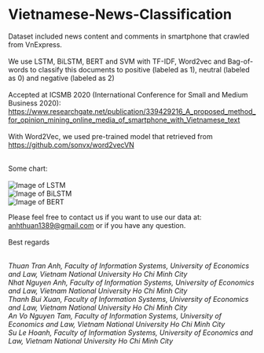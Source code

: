 # Vietnamese-News-Classification

Dataset included news content and comments in smartphone that crawled from VnExpress.<br/><br/>
We use LSTM, BiLSTM, BERT and SVM with TF-IDF, Word2vec and Bag-of-words to classify this documents to positive (labeled as 1), neutral  (labeled as 0) and negative (labeled as 2) <br/><br/>
Accepted at ICSMB 2020 (International Conference for Small and Medium Business 2020): https://www.researchgate.net/publication/339429216_A_proposed_method_for_opinion_mining_online_media_of_smartphone_with_Vietnamese_text<br/><br/>
With Word2Vec, we used pre-trained model that retrieved from https://github.com/sonvx/word2vecVN <br/><br/>

Some chart:<br/><br/>
![Image of LSTM](https://raw.githubusercontent.com/anhthuan1999/Vietnamese-News-Classification/master/images/lstm.png) <br/>
![Image of BiLSTM](https://raw.githubusercontent.com/anhthuan1999/Vietnamese-News-Classification/master/images/bilstm.png)<br/>
![Image of BERT](https://raw.githubusercontent.com/anhthuan1999/Vietnamese-News-Classification/master/images/bert.png) <br/>


Please feel free to contact us if you want to use our data at: anhthuan1389@gmail.com or if you have any question.<br/><br/>
Best regards<br/><br/>

<i>Thuan Tran Anh, Faculty of Information Systems, University of Economics and Law, Vietnam National University Ho Chi Minh City <br/>
Nhat Nguyen Anh, Faculty of Information Systems, University of Economics and Law, Vietnam National University Ho Chi Minh City <br/>
Thanh Bui Xuan, Faculty of Information Systems, University of Economics and Law, Vietnam National University Ho Chi Minh City <br/>
An Vo Nguyen Tam, Faculty of Information Systems, University of Economics and Law, Vietnam National University Ho Chi Minh City <br/>
Su Le Hoanh, Faculty of Information Systems, University of Economics and Law, Vietnam National University Ho Chi Minh City <br/></i>
